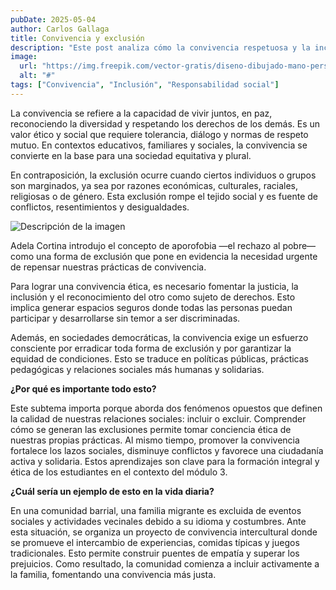 ```yaml
---
pubDate: 2025-05-04
author: Carlos Gallaga
title: Convivencia y exclusión
description: "Este post analiza cómo la convivencia respetuosa y la inclusión son elementos esenciales en la ética ciudadana, frente a las realidades de la discriminación y la exclusión social."
image:
  url: "https://img.freepik.com/vector-gratis/diseno-dibujado-mano-personas-abrazandose-juntos_23-2148580276.jpg?semt=ais_hybrid&w=740"
  alt: "#"
tags: ["Convivencia", "Inclusión", "Responsabilidad social"]  
---
```


La convivencia se refiere a la capacidad de vivir juntos, en paz, reconociendo la diversidad y respetando los derechos de los demás. Es un valor ético y social que requiere tolerancia, diálogo y normas de respeto mutuo. En contextos educativos, familiares y sociales, la convivencia se convierte en la base para una sociedad equitativa y plural. 

En contraposición, la exclusión ocurre cuando ciertos individuos o grupos son marginados, ya sea por razones económicas, culturales, raciales, religiosas o de género. Esta exclusión rompe el tejido social y es fuente de conflictos, resentimientos y desigualdades. 

![Descripción de la imagen](/images/imagen3.png)

Adela Cortina introdujo el concepto de aporofobia —el rechazo al pobre— como una forma de exclusión que pone en evidencia la necesidad urgente de repensar nuestras prácticas de convivencia. 


Para lograr una convivencia ética, es necesario fomentar la justicia, la inclusión y el reconocimiento del otro como sujeto de derechos. Esto implica generar espacios seguros donde todas las personas puedan participar y desarrollarse sin temor a ser discriminadas.


Además, en sociedades democráticas, la convivencia exige un esfuerzo consciente por erradicar toda forma de exclusión y por garantizar la equidad de condiciones. Esto se traduce en políticas públicas, prácticas pedagógicas y relaciones sociales más humanas y solidarias. 


**¿Por qué es importante todo esto?**

Este subtema importa porque aborda dos fenómenos opuestos que definen la calidad de nuestras relaciones sociales: incluir o excluir. Comprender cómo se generan las exclusiones permite tomar conciencia ética de nuestras propias prácticas. Al mismo tiempo, promover la convivencia fortalece los lazos sociales, disminuye conflictos y favorece una ciudadanía activa y solidaria. Estos aprendizajes son clave para la formación integral y ética de los estudiantes en el contexto del módulo 3.

**¿Cuál sería un ejemplo de esto en la vida diaria?**

En una comunidad barrial, una familia migrante es excluida de eventos sociales y actividades vecinales debido a su idioma y costumbres. Ante esta situación, se organiza un proyecto de convivencia intercultural donde se promueve el intercambio de experiencias, comidas típicas y juegos tradicionales. Esto permite construir puentes de empatía y superar los prejuicios. Como resultado, la comunidad comienza a incluir activamente a la familia, fomentando una convivencia más justa.

